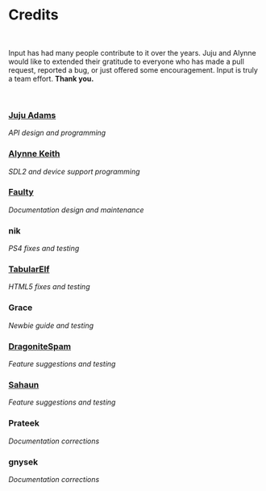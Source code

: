# Credits

&nbsp;

Input has had many people contribute to it over the years. Juju and Alynne would like to extended their gratitude to everyone who has made a pull request, reported a bug, or just offered some encouragement. Input is truly a team effort. **Thank you.**

&nbsp;

### [Juju Adams](https://www.jujuadams.com/)
*API design and programming*

### [Alynne Keith](https://offalynne.neocities.org/)
*SDL2 and device support programming*

### [Faulty](https://twitter.com/faultyfunctions)
*Documentation design and maintenance*

### nik
*PS4 fixes and testing*

### [TabularElf](https://tabelf.link/)
*HTML5 fixes and testing*

### Grace
*Newbie guide and testing*

### [DragoniteSpam](https://twitter.com/DragoniteSpam)
*Feature suggestions and testing*

### [Sahaun](https://twitter.com/sohomsahaun)
*Feature suggestions and testing*

### Prateek
*Documentation corrections*

### gnysek
*Documentation corrections*
